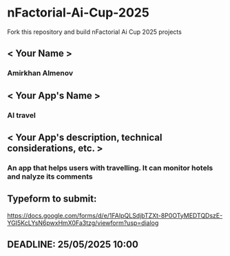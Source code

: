 # nFactorial-Ai-Cup-2025
Fork this repository and build nFactorial Ai Cup 2025 projects 

## < Your Name >
### Amirkhan Almenov

## < Your App's Name >
### AI travel

## < Your App's description, technical considerations, etc. >
### An app that helps users with travelling. It can monitor hotels and nalyze its comments

## Typeform to submit:
https://docs.google.com/forms/d/e/1FAIpQLSdjbTZXt-8P0OTyMEDTQDszE-YGI5KcLYsN6pwxHmX0Fa3tzg/viewform?usp=dialog

## DEADLINE: 25/05/2025 10:00
